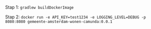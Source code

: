 Stap 1:
```gradlew buildDockerImage```

Stap 2:
```docker run -e API_KEY=test1234 -e LOGGING_LEVEL=DEBUG -p 8080:8080 gemeente-amsterdam-wonen-camunda:0.0.1```
